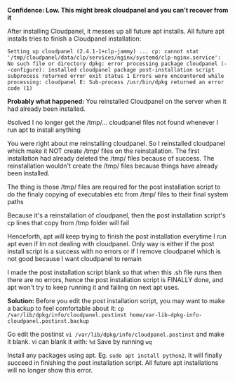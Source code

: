 
**Confidence: Low. This might break cloudpanel and you can't recover from it**

After installing Cloudpanel, it messes up all future apt installs. All future apt installs tries to finish a Cloudpanel installation:

```
Setting up cloudpanel (2.4.1-1+clp-jammy) ... cp: cannot stat '/tmp/cloudpanel/data/clp/services/nginx/systemd/clp-nginx.service': No such file or directory dpkg: error processing package cloudpanel (--configure): installed cloudpanel package post-installation script subprocess returned error exit status 1 Errors were encountered while processing: cloudpanel E: Sub-process /usr/bin/dpkg returned an error code (1)
```


**Probably what happened:**
You reinstalled Cloudpanel on the server when it had already been installed.


#solved
I no longer get the /tmp/... cloudpanel files not found whenever I run apt to install anything

You were right about me reinstalling cloudpanel. So I reinstalled cloudpanel which make it NOT create /tmp/ files on the reinstallation. The first installation had already deleted the /tmp/ files because of success. The reinstallation wouldn't create the /tmp/ files because things have already been installed.

The thing is those /tmp/ files are required for the post installation script to do the finaly copying of executables etc from /tmp/ files to their final system paths

Because it's a reinstallation of cloudpanel, then the post installation script's cp lines that copy from /tmp folder will fail

Henceforth, apt will keep trying to finish the post installation everytime I run apt even if Im not dealing with cloudpanel. Only way is either if the post install script is a success with no errors or if I remove cloudpanel which is not good because I want cloudpanel to remain

I made the post installation script blank so that when this .sh file runs then there are no errors, hence the post installation script is FINALLY done, and apt won't try to keep running it and failing on next apt uses. 

**Solution:**
Before you edit the post installation script, you may want to make a backup to feel comfortable about it: `cp /var/lib/dpkg/info/cloudpanel.postinst home/var-lib-dpkg-info-cloudpanel.postinst.backup`

Go edit the postinst
`vi /var/lib/dpkg/info/cloudpanel.postinst` and make it blank. vi can blank it with: `%d`
Save by running `wq`

Install any packages using apt. Eg. `sudo apt install python2`. It will finally succeed in finishing the post installation script. All future apt installations will no longer show this error.